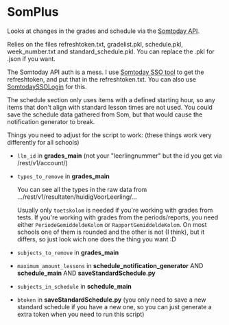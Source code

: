 # SomPlus
Looks at changes in the grades and schedule via the [Somtoday API](https://github.com/elisaado/somtoday-api-docs).

Relies on the files refreshtoken.txt, gradelist.pkl, schedule.pkl, week_number.txt and standard_schedule.pkl. You can replace the .pkl for .json if you want.

The Somtoday API auth is a mess. I use [Somtoday SSO tool](https://github.com/m-caeliusrufus/Somtoday-SSO-tool) to get the refreshtoken, and put that in the refreshtoken.txt. You can also use [SomtodaySSOLogin](https://github.com/Underlyingglitch/SomtodaySSOLogin) for this.

The schedule section only uses items with a defined starting hour, so any items that don't align with standard lesson times are not used. You could save the schedule data gathered from Som, but that would cause the notification generator to break.

Things you need to adjust for the script to work: (these things work very differently for all schools)
* `lln_id` in **grades_main** (not your "leerlingnummer" but the id you get via /rest/v1/account/)
* `types_to_remove` in **grades_main**

   You can see all the types in the raw data from .../rest/v1/resultaten/huidigVoorLeerling/...
  
   Usually only `toetskolom` is needed if you're working with grades from tests. If you're working with grades from the periods/reports, you need either `PeriodeGemiddeldeKolom` or `RapportGemiddeldeKolom`. On most schools one of them is rounded and the other is not (I think), but it differs, so just look wich one does the thing you want :D


* `subjects_to_remove` in **grades_main** 
* `maximum_amount_lessons` in **schedule_notification_generator** AND **schedule_main** AND **saveStandardSchedule.py**
* `subjects_in_schedule` in **schedule_main**
* `btoken` in **saveStandardSchedule.py** (you only need to save a new standard schedule if you have a new one, so you can just generate a extra token when you need to run this script)
